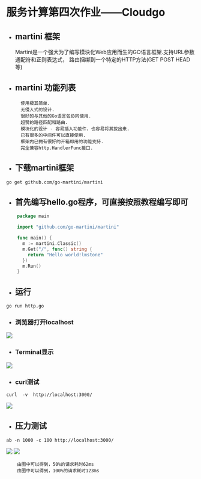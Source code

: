 # 服务计算第四次作业——Cloudgo

- ## martini  框架

	Martini是一个强大为了编写模块化Web应用而生的GO语言框架.支持URL参数 通配符和正则表达式， 路由捆绑到一个特定的HTTP方法(GET POST HEAD等)
- ## martini 功能列表

		使用极其简单.
		无侵入式的设计.
		很好的与其他的Go语言包协同使用.
		超赞的路径匹配和路由.
		模块化的设计 - 容易插入功能件，也容易将其拔出来.
		已有很多的中间件可以直接使用.
		框架内已拥有很好的开箱即用的功能支持.
		完全兼容http.HandlerFunc接口.

- ## 下载martini框架
```
go get github.com/go-martini/martini
```

- ## 首先编写hello.go程序，可直接按照教程编写即可
```go
	package main

	import "github.com/go-martini/martini"

	func main() {
	  m := martini.Classic()
	  m.Get("/", func() string {
		return "Hello world!lmstone"
	  })
	  m.Run()
	}
```
- ## 运行
```
go run http.go
```

- ### 浏览器打开localhost
![](http://i2.bvimg.com/617695/cedc0e0896037208.png)

- ### Terminal显示

![](http://i2.bvimg.com/617695/88f46ae20872e44e.png)

- ### curl测试 

```
curl  -v  http://localhost:3000/
```

![](http://i2.bvimg.com/617695/5507ec20270bb6d7.png)


- ## 压力测试
```
ab -n 1000 -c 100 http://localhost:3000/
```
![](http://i2.bvimg.com/617695/94f01b7e765c2897.png)
![](http://i2.bvimg.com/617695/e315df6a517fba25.png)

		由图中可以得到，50%的请求耗时62ms
		由图中可以得到，100%的请求耗时123ms
